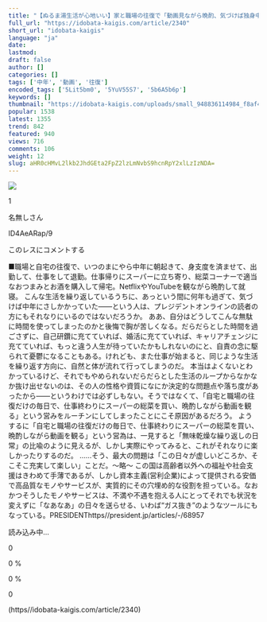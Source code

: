 ```yaml
---
title: "【ぬるま湯生活が心地いい】家と職場の往復で「動画見ながら晩酌、気づけば独身中年になって、なにもない自分に愕然」"
full_url: "https://idobata-kaigis.com/article/2340"
short_url: "idobata-kaigis"
language: "ja"
date: 
lastmod: 
draft: false
author: []
categories: []
tags: ['中年', '動画', '往復']
encoded_tags: ['5Lit5bm0', '5YuV55S7', '5b6A5b6p']
keywords: []
thumbnail: "https://idobata-kaigis.com/uploads/small_948836114984_f8af415d2c.jpg"
popular: 1538
latest: 1355
trend: 842
featured: 940
views: 716
comments: 106
weight: 12
slug: aHR0cHMvL2lkb2JhdGEta2FpZ2lzLmNvbS9hcnRpY2xlLzIzNDA=
---
```


![](https://idobata-kaigis.com/uploads/small_948836114984_f8af415d2c.jpg)

<div><p class='text-pink-100 text-sm'><p class='mr-2'>1</p><p class='mr-2'>名無しさん</p><p class='hidden xlinline-block'>ID4AeARap/9</p></p><p class='flex items-center text-gray-400'><p class='text-xs mdtext-sm hovercursor-pointer'>このレスにコメントする</p></p><p class='tracking-wide break-all text-base'> ■職場と自宅の往復で、いつのまにやら中年に朝起きて、身支度を済ませて、出勤して、仕事をして退勤。仕事帰りにスーパーに立ち寄り、総菜コーナーで適当なおつまみとお酒を購入して帰宅。NetflixやYouTubeを観ながら晩酌して就寝。 こんな生活を繰り返しているうちに、あっという間に何年も過ぎて、気づけば中年にさしかかっていた――という人は、プレジデントオンラインの読者の方にもそれなりにいるのではないだろうか。 ああ、自分はどうしてこんな無駄に時間を使ってしまったのかと後悔で胸が苦しくなる。だらだらとした時間を過ごさずに、自己研鑽に充てていれば、婚活に充てていれば、キャリアチェンジに充てていれば、もっと違う人生が待っていたかもしれないのにと、自責の念に駆られて憂鬱になることもある。けれども、また仕事が始まると、同じような生活を繰り返す方向に、自然と体が流れて行ってしまうのだ。 本当はよくないとわかっているけど、それでもやめられないだらだらとした生活のループからなかなか抜け出せないのは、その人の性格や資質になにか決定的な問題点や落ち度があったから――というわけでは必ずしもない。そうではなくて、「自宅と職場の往復だけの毎日で、仕事終わりにスーパーの総菜を買い、晩酌しながら動画を観る」という営みをルーチンにしてしまったことにこそ原因があるだろう。 ようするに「自宅と職場の往復だけの毎日で、仕事終わりにスーパーの総菜を買い、晩酌しながら動画を観る」という営為は、一見すると「無味乾燥な繰り返しの日常」の比喩のように見えるが、しかし実際にやってみると、これがそれなりに楽しかったりするのだ。 ……そう、最大の問題は「この日々が虚しいどころか、そこそこ充実して楽しい」ことだ。～略～ この国は高齢者以外への福祉や社会支援はきわめて手薄であるが、しかし資本主義(営利企業)によって提供される安価で高品質なモノやサービスが、実質的にその穴埋め的な役割を担っている。なおかつそうしたモノやサービスは、不満や不遇を抱える人にとってそれでも状況を変えずに「なあなあ」の日々を送らせる、いわば“ガス抜き”のようなツールにもなっている。PRESIDENThttps//president.jp/articles/-/68957</p><p></p><p>読み込み中...</p><p class='flex items-center mr-2 hovercursor-pointer'><p class='pl-1 text-sm mdtext-base'>0</p></p><p class=' w-full h-full bg-gray-200 absolute '></p><p class='text-white text-xs text-center'>0 %</p><p class='text-white text-xs text-center'>0 %</p><p class='flex items-center mr-2 hovercursor-pointer'><p class='pl-1 text-sm mdtext-base'>0</p></p></div>

(https//idobata-kaigis.com/article/2340)
